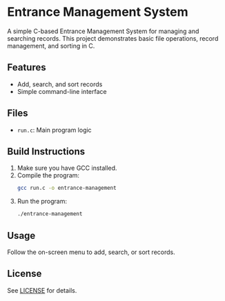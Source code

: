 # Entrance Management System

A simple C-based Entrance Management System for managing and searching records. This project demonstrates basic file operations, record management, and sorting in C.

## Features
- Add, search, and sort records
- Simple command-line interface

## Files
- `run.c`: Main program logic


## Build Instructions
1. Make sure you have GCC installed.
2. Compile the program:
   ```sh
   gcc run.c -o entrance-management
   ```
3. Run the program:
   ```sh
   ./entrance-management
   ```

## Usage
Follow the on-screen menu to add, search, or sort records.

## License
See [LICENSE](LICENSE) for details.

